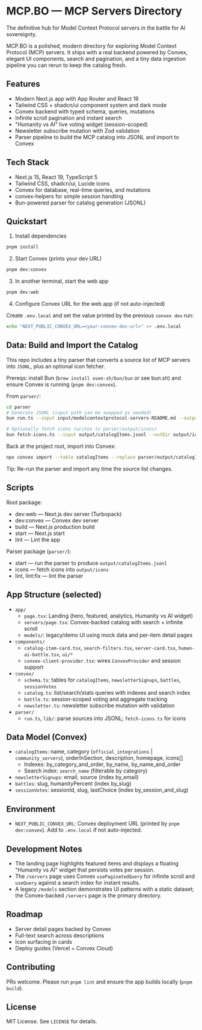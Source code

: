 # MCP.BO — MCP Servers Directory

The definitive hub for Model Context Protocol servers in the battle for AI sovereignty.

MCP.BO is a polished, modern directory for exploring Model Context Protocol (MCP) servers. It ships with a real backend powered by Convex, elegant UI components, search and pagination, and a tiny data ingestion pipeline you can rerun to keep the catalog fresh.


## Features

- Modern Next.js app with App Router and React 19
- Tailwind CSS + shadcn/ui component system and dark mode
- Convex backend with typed schema, queries, mutations
- Infinite scroll pagination and instant search
- "Humanity vs AI" live voting widget (session-scoped)
- Newsletter subscribe mutation with Zod validation
- Parser pipeline to build the MCP catalog into JSONL and import to Convex


## Tech Stack

- Next.js 15, React 19, TypeScript 5
- Tailwind CSS, shadcn/ui, Lucide icons
- Convex for database, real-time queries, and mutations
- convex-helpers for simple session handling
- Bun-powered parser for catalog generation (JSONL)


## Quickstart

1) Install dependencies

```bash
pnpm install
```

2) Start Convex (prints your dev URL)

```bash
pnpm dev:convex
```

3) In another terminal, start the web app

```bash
pnpm dev:web
```

4) Configure Convex URL for the web app (if not auto-injected)

Create `.env.local` and set the value printed by the previous `convex dev` run:

```bash
echo "NEXT_PUBLIC_CONVEX_URL=<your-convex-dev-url>" >> .env.local
```


## Data: Build and Import the Catalog

This repo includes a tiny parser that converts a source list of MCP servers into `JSONL`, plus an optional icon fetcher.

Prereqs: install Bun (`brew install oven-sh/bun/bun` or see bun.sh) and ensure Convex is running (`pnpm dev:convex`).

From `parser/`:

```bash
cd parser
# Generate JSONL (input path can be swapped as needed)
bun run.ts --input input/modelcontextprotocol-servers-README.md --output output/catalogItems.jsonl

# Optionally fetch icons (writes to parser/output/icons)
bun fetch-icons.ts --input output/catalogItems.jsonl --outDir output/icons
```

Back at the project root, import into Convex:

```bash
npx convex import --table catalogItems --replace parser/output/catalogItems.jsonl
```

Tip: Re-run the parser and import any time the source list changes.


## Scripts

Root package:

- dev:web — Next.js dev server (Turbopack)
- dev:convex — Convex dev server
- build — Next.js production build
- start — Next.js start
- lint — Lint the app

Parser package (`parser/`):

- start — run the parser to produce `output/catalogItems.jsonl`
- icons — fetch icons into `output/icons`
- lint, lint:fix — lint the parser


## App Structure (selected)

- `app/`
  - `page.tsx`: Landing (hero, featured, analytics, Humanity vs AI widget)
  - `servers/page.tsx`: Convex-backed catalog with search + infinite scroll
  - `models/`: legacy/demo UI using mock data and per-item detail pages
- `components/`
  - `catalog-item-card.tsx`, `search-filters.tsx`, `server-card.tsx`, `human-ai-battle.tsx`, `ui/*`
  - `convex-client-provider.tsx`: wires `ConvexProvider` and session support
- `convex/`
  - `schema.ts`: tables for `catalogItems`, `newsletterSignups`, `battles`, `sessionVotes`
  - `catalog.ts`: list/search/stats queries with indexes and search index
  - `battle.ts`: session-scoped voting and aggregate tracking
  - `newsletter.ts`: newsletter subscribe mutation with validation
- `parser/`
  - `run.ts`, `lib/`: parse sources into JSONL; `fetch-icons.ts` for icons


## Data Model (Convex)

- `catalogItems`: name, category (`official_integrations` | `community_servers`), orderInSection, description, homepage, icons[]
  - Indexes: by_category_and_order, by_name, by_name_and_order
  - Search index: `search_name` (filterable by category)
- `newsletterSignups`: email, source (index by_email)
- `battles`: slug, humanityPercent (index by_slug)
- `sessionVotes`: sessionId, slug, lastChoice (index by_session_and_slug)


## Environment

- `NEXT_PUBLIC_CONVEX_URL`: Convex deployment URL (printed by `pnpm dev:convex`). Add to `.env.local` if not auto-injected.


## Development Notes

- The landing page highlights featured items and displays a floating "Humanity vs AI" widget that persists votes per session.
- The `/servers` page uses Convex `usePaginatedQuery` for infinite scroll and `useQuery` against a search index for instant results.
- A legacy `/models` section demonstrates UI patterns with a static dataset; the Convex-backed `/servers` page is the primary directory.


## Roadmap

- Server detail pages backed by Convex
- Full-text search across descriptions
- Icon surfacing in cards
- Deploy guides (Vercel + Convex Cloud)


## Contributing

PRs welcome. Please run `pnpm lint` and ensure the app builds locally (`pnpm build`).


## License

MIT License. See `LICENSE` for details.
